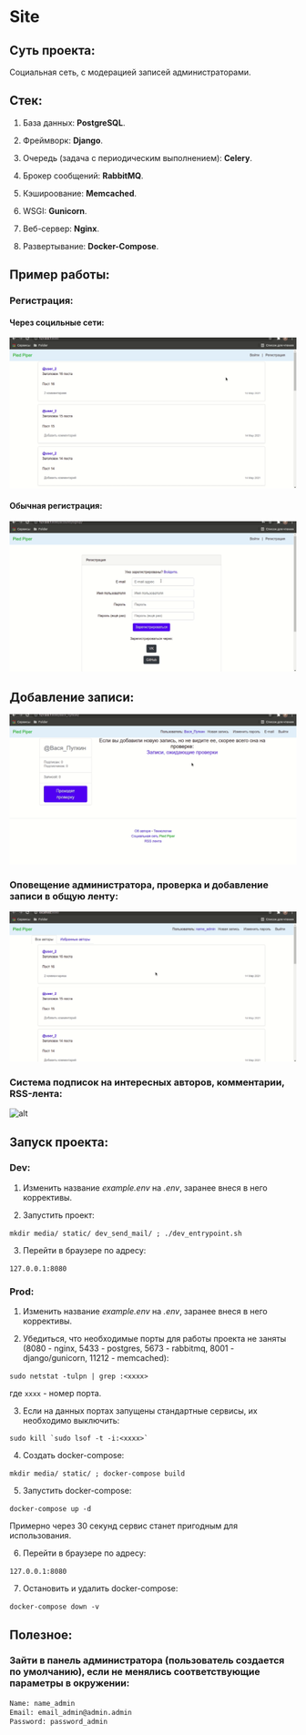 # Site


## Суть проекта:

Социальная сеть, с модерацией записей администраторами.


## Стек:

1. База данных: **PostgreSQL**.

2. Фреймворк: **Django**.

3. Очередь (задача с периодическим выполнением): **Celery**.

4. Брокер сообщений: **RabbitMQ**.

5. Кэшироование: **Memcached**.

6. WSGI: **Gunicorn**.

7. Веб-сервер: **Nginx**.

8. Развертывание: **Docker-Compose**. 


## Пример работы:

### Регистрация:

#### Через социльные сети:

![alt](https://github.com/coldcloudgold/illustration/blob/main/Project/Site/Social%20GitHub.gif)

#### Обычная регистрация:

![alt](https://github.com/coldcloudgold/illustration/blob/main/Project/Site/Default%20reg.gif)

## Добавление записи:

![alt](https://github.com/coldcloudgold/illustration/blob/main/Project/Site/Add_post.gif)

### Оповещение администратора, проверка и добавление записи  в общую ленту:

![alt](https://github.com/coldcloudgold/illustration/blob/main/Project/Site/Check_admin_post.gif)

### Система подписок на интересных авторов, комментарии, RSS-лента:

![alt](https://github.com/coldcloudgold/illustration/blob/main/Project/Site/Sub_comment_RSS.gif)

## Запуск проекта:

### Dev:

1. Изменить название *example.env* на *.env*, заранее внеся в него коррективы.

2. Запустить проект:

`mkdir media/ static/ dev_send_mail/ ; ./dev_entrypoint.sh`

3. Перейти в браузере по адресу:

`127.0.0.1:8080`

### Prod:

1. Изменить название *example.env* на *.env*, заранее внеся в него коррективы.

2. Убедиться, что необходимые порты для работы проекта не заняты (8080 - nginx, 5433 - postgres, 5673 - rabbitmq, 8001 - django/gunicorn, 11212 - memcached):

`sudo netstat -tulpn | grep :<xxxx>`

где `xxxx` - номер порта.

3. Если на данных портах запущены стандартные сервисы, их необходимо выключить:

```
sudo kill `sudo lsof -t -i:<xxxx>`
```

4. Создать docker-compose:

`mkdir media/ static/ ; docker-compose build`

5. Запустить docker-compose:

`docker-compose up -d`

Примерно через 30 секунд сервис станет пригодным для использования.

6. Перейти в браузере по адресу:

`127.0.0.1:8080`

7. Остановить и удалить docker-compose:

`docker-compose down -v`

## Полезное:

### Зайти в панель администратора (пользователь создается по умолчанию), если не менялись соответствующие параметры в окружении:

```
Name: name_admin
Email: email_admin@admin.admin
Password: password_admin
```